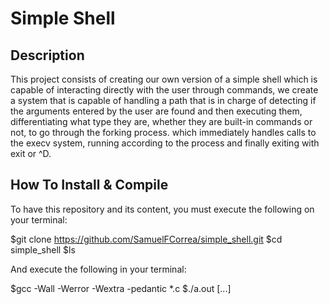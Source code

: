 # Simple Shell

## Description

This project consists of creating our own version of a simple shell which is capable of interacting directly with the user through commands, we create a system that is capable of handling a path that is in charge of detecting if the arguments entered by the user are found and then executing them, differentiating what type they are, whether they are built-in commands or not, to go through the forking process. which immediately handles calls to the execv system, running according to the process and finally exiting with exit or ^D.

## How To Install & Compile

 To have this repository and its content, you must execute the following on your terminal:

 $git clone https://github.com/SamuelFCorrea/simple_shell.git
 $cd simple_shell
 $ls

 And execute the following in your terminal:

 $gcc -Wall -Werror -Wextra -pedantic *.c
 $./a.out [...]

